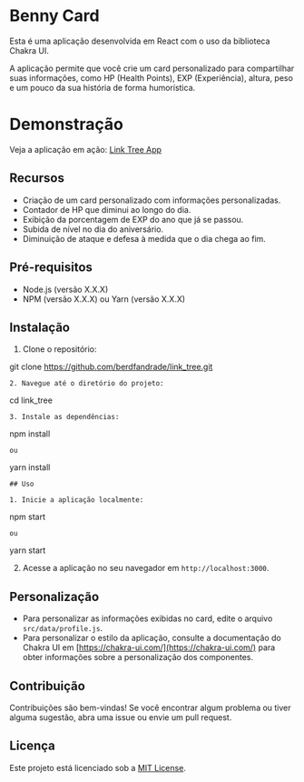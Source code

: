 

# Benny Card


Esta é uma aplicação desenvolvida em React com o uso da biblioteca Chakra UI.

A aplicação permite que você crie um card personalizado para compartilhar suas informações, como HP (Health Points), EXP (Experiência), altura, peso e um pouco da sua história de forma humorística.

# Demonstração


Veja a aplicação em ação: [Link Tree App](https://link-tree-iota.vercel.app/)


## Recursos


- Criação de um card personalizado com informações personalizadas.
- Contador de HP que diminui ao longo do dia.
- Exibição da porcentagem de EXP do ano que já se passou.
- Subida de nível no dia do aniversário.
- Diminuição de ataque e defesa à medida que o dia chega ao fim.

## Pré-requisitos

- Node.js (versão X.X.X)
- NPM (versão X.X.X) ou Yarn (versão X.X.X)

## Instalação

1. Clone o repositório:

git clone https://github.com/berdfandrade/link_tree.git

```
2. Navegue até o diretório do projeto:
```

cd link_tree

```
3. Instale as dependências:
```

npm install

```
ou
```

yarn install

```
## Uso

1. Inicie a aplicação localmente:
```

npm start

```
ou
```

yarn start


2. Acesse a aplicação no seu navegador em `http://localhost:3000`.

## Personalização

- Para personalizar as informações exibidas no card, edite o arquivo `src/data/profile.js`.
- Para personalizar o estilo da aplicação, consulte a documentação do Chakra UI em [https://chakra-ui.com/](https://chakra-ui.com/) para obter informações sobre a personalização dos componentes.

## Contribuição

Contribuições são bem-vindas! Se você encontrar algum problema ou tiver alguma sugestão, abra uma issue ou envie um pull request.

## Licença

Este projeto está licenciado sob a [MIT License](https://opensource.org/licenses/MIT).
